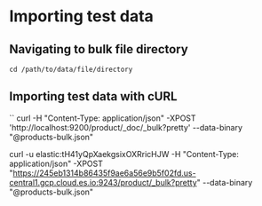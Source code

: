 # Importing test data

## Navigating to bulk file directory

```
cd /path/to/data/file/directory
```

## Importing test data with cURL

``
curl -H "Content-Type: application/json" -XPOST 'http://localhost:9200/product/_doc/_bulk?pretty' --data-binary "@products-bulk.json"

curl -u elastic:tH41yQpXaekgsixOXRricHJW  -H "Content-Type: application/json" -XPOST "https://245eb1314b86435f9ae6a56e9b5f02fd.us-central1.gcp.cloud.es.io:9243/product/_bulk?pretty" --data-binary "@products-bulk.json"
```


